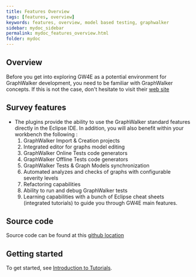 ```yaml
---
title: Features Overview
tags: [features, overview]
keywords: features, overview, model based testing, graphwalker
sidebar: mydoc_sidebar
permalink: mydoc_features_overview.html
folder: mydoc
---
```


## Overview

Before you get into exploring GW4E as a potential environment for GraphWalker development, you need to be familiar with GraphWalker concepts. 
If this is not the case, don't hesitate to visit their [web site](http://graphwalker.github.io/) 

## Survey features

* The plugins provide the ability to use the GraphWalker standard features directly in the Eclipse IDE. In addition, you will also benefit within your workbench the following :<br/> 
   1. GraphWalker Import & Creation projects
   2. Integrated editor for graphs model editing
   3. GraphWalker Online Tests code generators 
   4. GraphWalker Offline Tests code generators
   5. GraphWalker Tests & Graph Models synchronization
   6. Automated analyzes and checks of graphs with configurable severity levels
   7. Refactoring capabilities
   8. Ability to run and debug GraphWalker tests 
   9. Learning capabilities with a bunch of Eclipse cheat sheets (integrated tutorials) to guide you through GW4E main features.

## Source code

Source code can be found at this [github location](https://github.com/gw4e/gw4e.project)
 
## Getting started

To get started, see [Introduction to Tutorials](/mydoc_tutorial_introduction).

 
 
